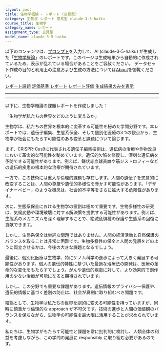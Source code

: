 ```yaml
---
layout: post
title: 生物学概論 - レポート (意見型)
category: 生物学 レポート 意見型 claude-3-5-haiku
course_title: 生物学
category_name: レポート
assignment_type: 意見型
model_name: claude-3-5-haiku
---
```


以下のコンテンツは、[プロンプト](https://github.com/takedatoshiyuki/synthetic_assignments/tree/main/generated/生物学/claude-3-5-haiku/prompt_レポート-意見型.md)を入力して、AI (claude-3-5-haiku) が生成した「[生物学概論](/contents/生物学/)」のレポートです。このページは生成結果から自動的に作成されているため、表示が乱れている場合があることをご容赦ください。
データセット作成の目的と利用上の注意および生成の方法については[About](/About)を御覧ください。

[レポート課題](../レポート課題-意見型)
[評価基準](../評価基準-意見型)
[レポート](../レポート-意見型)
[レポート評価](../レポート評価-意見型)
[生成結果のみを表示](https://github.com/takedatoshiyuki/synthetic_assignments/tree/main/generated/生物学/claude-3-5-haiku/レポート-意見型.md)
  

***
***
  
以下に、生物学概論の課題レポートを作成しました：

「生物学が私たちの世界をどのように変えるか」

生物学は、私たちの世界を根本的に変革する可能性を秘めた学問分野です。本レポートでは、遺伝子編集、生態系保全、そして個別化医療の3つの観点から、生物学が社会にもたらす可能性のある変革と課題について論じます。

まず、CRISPR-Cas9に代表される遺伝子編集技術は、遺伝病の治療や作物改良において革命的な可能性を秘めています。遺伝的欠陥を修復し、深刻な遺伝病を予防できる可能性があります。例えば、鎌状赤血球貧血や筋ジストロフィーなどの遺伝的疾患の根本的な治療が期待されています。

一方で、この技術には重大な倫理的課題も存在します。人間の遺伝子を恣意的に改変することは、人間の尊厳や遺伝的多様性を脅かす可能性があります。「デザイナーベビー」のような概念は、社会的不平等をさらに拡大する危険性があります。

次に、生態系保全における生物学の役割は極めて重要です。生物多様性の研究は、気候変動や環境破壊に対する解決策を提供する可能性があります。例えば、生態系のメカニズムを深く理解することで、絶滅危惧種の保護や生態系の回復に貢献できます。

しかし、生態系保全は単純な問題ではありません。人間の経済活動と自然保護のバランスを取ることは非常に困難です。生物多様性の保全と人間の発展をどのように両立させるかは、今後の大きな課題となるでしょう。

最後に、個別化医療は生物学、特にゲノム科学の進歩によって大きく発展する可能性があります。個人の遺伝的特性に基づいた最適な治療法の開発は、医療の革命的な変化をもたらすでしょう。がんや遺伝的疾患に対して、より効果的で副作用の少ない治療が可能になると期待されています。

しかし、この分野でも重要な課題があります。遺伝情報のプライバシー保護や、遺伝的情報に基づく差別の防止は、社会が真剣に取り組むべき問題です。

結論として、生物学は私たちの世界を劇的に変える可能性を持っていますが、同時に慎重かつ倫理的な approach が不可欠です。技術の進歩と人間の価値観のバランスを保ちながら、生物学の可能性を最大限に活用することが求められています。

私たちは、生物学がもたらす可能性と課題を常に批判的に検討し、人類全体の利益を考慮しながら、この学問の発展に responsibly に取り組む必要があるのです。
